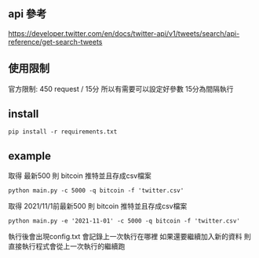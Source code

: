 ## api 參考
https://developer.twitter.com/en/docs/twitter-api/v1/tweets/search/api-reference/get-search-tweets

## 使用限制
官方限制: 450 request / 15分
所以有需要可以設定好參數 15分為間隔執行

## install
```
pip install -r requirements.txt
```

## example
取得 最新500 則 bitcoin 推特並且存成csv檔案
```
python main.py -c 5000 -q bitcoin -f 'twitter.csv'
```

取得 2021/11/1前最新500 則 bitcoin 推特並且存成csv檔案
```
python main.py -e '2021-11-01' -c 5000 -q bitcoin -f 'twitter.csv'
```

執行後會出現config.txt 會記錄上一次執行在哪裡 如果還要繼續加入新的資料 則直接執行程式會從上一次執行的繼續跑